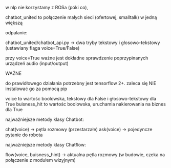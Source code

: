 w nlp nie korzystamy z ROSa (póki co),

chatbot_united to połączenie małych sieci (ofertowej, smalltalk) w jedną większą

odpalanie:

chatbot_united/chatbot_api.py -> dwa tryby tekstowy i głosowo-tekstowy (ustawiany fląga voice=True/False)

przy voice=True ważne jest dokładne sprawdzenie poprzypinanych urządzeń audio (input/output)

WAŻNE

do prawidłowego działania potrzebny jest tensorflow 2+. zaleca się NIE instalować go za pomocą pip



voice to wartośc boolowska, tekstowy dla False i głosowo-tekstowy dla True
buisness_hit to wartośc boolowska, uruchamia nakierowania na biznes dla True

najważniejsze metody klasy Chatbot:

chat(voice) -> pętla rozmowy (przestarzałe)
ask(voice) -> pojedyncze pytanie do robota

najważniejsze metody klasy Chatflow:

flow(voice, buisness_hint) -> aktualna pętla rozmowy (w budowie, czeka na połączenie z modułem wizyjnym)


